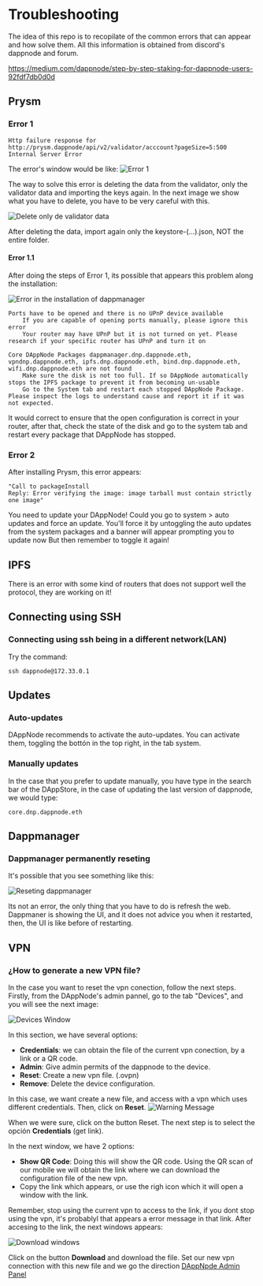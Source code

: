# Troubleshooting

The idea of this repo is to recopilate of the common errors that can appear and how solve them. All this information is obtained from discord's dappnode and forum.

https://medium.com/dappnode/step-by-step-staking-for-dappnode-users-92fdf7db0d0d

## Prysm 


### Error 1

~~~
Http failure response for
http://prysm.dappnode/api/v2/validator/acccount?pageSize=5:500 
Internal Server Error
~~~

The error's window would be like:
![Error 1](../img/error_prysm_1.png "Prysm Error 1")

The way to solve this error is deleting the data from the validator, only the validator data and importing the keys again. In the next image we show what you have to delete, you have to be very careful with this.

![Delete only de validator data](../img/error_prysm_1_2.png "Prysm Error 1")

After deleting the data, import again only the keystore-(...).json, NOT the entire folder.

#### Error 1.1

After doing the steps of Error 1, its possible that appears this problem along the installation:

![Error in the installation of dappmanager](../img/error_prysm_1_2.png "Prysm Error 1.1")

~~~
Ports have to be opened and there is no UPnP device available
    If you are capable of opening ports manually, please ignore this error
    Your router may have UPnP but it is not turned on yet. Please research if your specific router has UPnP and turn it on

Core DAppNode Packages dappmanager.dnp.dappnode.eth, vpndnp.dappnode.eth, ipfs.dnp.dappnode.eth, bind.dnp.dappnode.eth, wifi.dnp.dappnode.eth are not found
    Make sure the disk is not too full. If so DAppNode automatically stops the IPFS package to prevent it from becoming un-usable
    Go to the System tab and restart each stopped DAppNode Package. Please inspect the logs to understand cause and report it if it was not expected.
~~~

It would correct to ensure that the open configuration is correct in your router, after that, check the state of the disk and go to the system tab and restart every package that DAppNode has stopped.

### Error 2

After installing Prysm, this error appears: 

~~~
"Call to packageInstall
Reply: Error verifying the image: image tarball must contain strictly one image"
~~~

You need to update your DAppNode! Could you go to system > auto updates and force an update.
You'll force it by untoggling the auto updates from the system packages and a banner will appear prompting you to update now
But then remember to toggle it again!


## IPFS

There is an error with some kind of routers that does not support well the protocol, they are working on it!


## Connecting using SSH

### Connecting using ssh being in a different network(LAN)

Try the command:

~~~
ssh dappnode@172.33.0.1
~~~

## Updates


### Auto-updates

DAppNode recommends to activate the auto-updates. You can activate them, toggling the bottón in the top right, in the tab system.


### Manually updates

In the case that you prefer to update manually, you have type in the search bar of the DAppStore, in the case of updating the last version of dappnode, we would type:

~~~
core.dnp.dappnode.eth
~~~

## Dappmanager

### Dappmanager permanently reseting

It's possible that you see something like this:

![Reseting dappmanager](../img/dappmannager_reseting.jpg "Reseting")

Its not an error, the only thing that you have to do is refresh the web. Dappmaner is showing the UI, and it does not advice you when it restarted, then, the UI is like before of restarting.


## VPN

### ¿How to generate a new VPN file?

In the case you want to reset the vpn conection, follow the next steps. Firstly, from the DAppNode's admin pannel, go to the tab "Devices", and you will see the next image:

![Devices Window](../img/creating_vpn_1.png " ")

In this section, we have several options:

* **Credentials**: we can obtain the file of the current vpn conection, by a link or a QR code.
* **Admin**: Give admin permits of the dappnode to the device.
* **Reset**: Create a new vpn file. (.ovpn)
* **Remove**: Delete the device configuration.

In this case, we want create a new file, and access with a vpn which uses different credentials. Then, click on **Reset**.
![Warning Message](../img/creating_vpn_2.png " ")

When we were sure, click on the button Reset. The next step is to select the opción **Credentials** (get link).

In the next window, we have 2 options:

* **Show QR Code**: Doing this will show the QR code. Using the QR scan of our mobile we will obtain the link where we can download the configuration file of the new vpn.
* Copy the link which appears, or use the righ icon which it will open a window with the link.

Remember, stop using the current vpn to access to the link, if you dont stop using the vpn, it's probablyl that appears a error message in that link. After accesing to the link, the next windows appears:


![Download windows](../img/creating_vpn_3.png " ")

Click on the button **Download** and download the file. Set our new vpn connection with this new file and we go the direction [DAppNpde Admin Panel](http://my.dappnode/#/dashboard)

